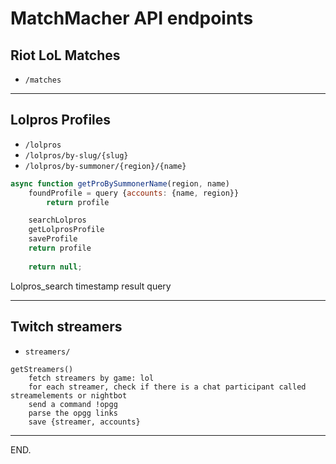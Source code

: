 # MatchMacher API endpoints

## Riot LoL Matches 
- `/matches`

---

## Lolpros Profiles
- `/lolpros`
- `/lolpros/by-slug/{slug}`
- `/lolpros/by-summoner/{region}/{name}`

```js
async function getProBySummonerName(region, name)
    foundProfile = query {accounts: {name, region}}
        return profile

    searchLolpros
    getLolprosProfile
    saveProfile
    return profile
    
    return null;
```

Lolpros_search
    timestamp
    result
    query

---

## Twitch streamers
- `streamers/`

```
getStreamers()
    fetch streamers by game: lol
    for each streamer, check if there is a chat participant called streamelements or nightbot
    send a command !opgg
    parse the opgg links
    save {streamer, accounts}
```

---

END.
